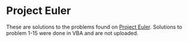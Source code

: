 Project Euler
=============

These are solutions to the problems found on [Project Euler](projecteuler.net).
Solutions to problem 1-15 were done in VBA and are not uploaded.
